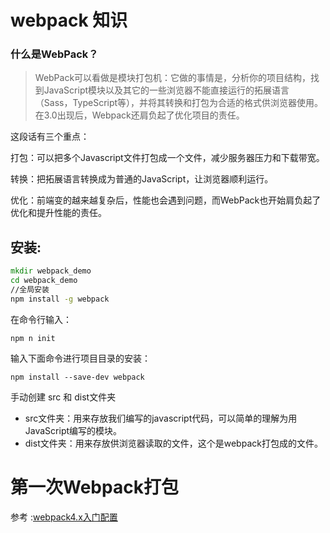 # webpack 知识


### 什么是WebPack？


>WebPack可以看做是模块打包机：它做的事情是，分析你的项目结构，找到JavaScript模块以及其它的一些浏览器不能直接运行的拓展语言（Sass，TypeScript等），并将其转换和打包为合适的格式供浏览器使用。在3.0出现后，Webpack还肩负起了优化项目的责任。

这段话有三个重点：

打包：可以把多个Javascript文件打包成一个文件，减少服务器压力和下载带宽。

转换：把拓展语言转换成为普通的JavaScript，让浏览器顺利运行。

优化：前端变的越来越复杂后，性能也会遇到问题，而WebPack也开始肩负起了优化和提升性能的责任。

## 安装:

```cmd
mkdir webpack_demo
cd webpack_demo
//全局安装
npm install -g webpack
```
在命令行输入：

```
npm n init
```
输入下面命令进行项目目录的安装：

```
npm install --save-dev webpack
```

手动创建 src 和 dist文件夹

- src文件夹：用来存放我们编写的javascript代码，可以简单的理解为用JavaScript编写的模块。
- dist文件夹：用来存放供浏览器读取的文件，这个是webpack打包成的文件。

# 第一次Webpack打包


参考 :[webpack4.x入门配置](https://www.jianshu.com/p/6712e4e4b8fe)
